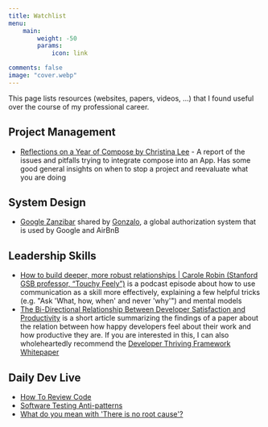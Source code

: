 ```yaml
---
title: Watchlist
menu:
    main: 
        weight: -50
        params:
            icon: link

comments: false
image: "cover.webp"
---
```

This page lists resources (websites, papers, videos, ...) that I found useful over the course of my professional career.

## Project Management
-   [Reflections on a Year of Compose by Christina Lee](https://youtu.be/6lBBpWX1x8Y) - A report of the issues and pitfalls trying to integrate compose into an App. Has some good general insights on when to stop a project and reevaluate what you are doing


## System Design
- [Google Zanzibar](https://www.permify.co/post/google-zanzibar-in-a-nutshell/ "https://www.permify.co/post/google-zanzibar-in-a-nutshell/") shared by [Gonzalo](https://github.com/pecigonzalo), a global authorization system that is used by Google and AirBnB

## Leadership Skills
- [How to build deeper, more robust relationships | Carole Robin (Stanford GSB professor, “Touchy Feely”)](https://www.lennysnewsletter.com/p/build-robust-relationships-carole-robin) is a podcast episode about how to use communication as a skill more effectively, explaining a few helpful tricks (e.g. "Ask 'What, how, when' and never 'why'") and mental models
- [The Bi-Directional Relationship Between Developer Satisfaction and Productivity](https://newsletter.getdx.com/p/satisfaction-productivity) is a short article summarizing the findings of a paper about the relation between how happy developers feel about their work and how productive they are. If you are interested in this, I can also wholeheartedly recommend the [Developer Thriving Framework Whitepaper](https://www.pluralsight.com/blog/teams/developer-thriving-framework-white-paper)

## Daily Dev Live
- [How To Review Code](https://endler.dev/2025/how-to-review-code/)
- [Software Testing Anti-patterns](https://blog.codepipes.com/testing/software-testing-antipatterns.html)
- [What do you mean with 'There is no root cause'?](https://dvddpl.github.io/2021/02/25/there-is-no-root-cause.html)
